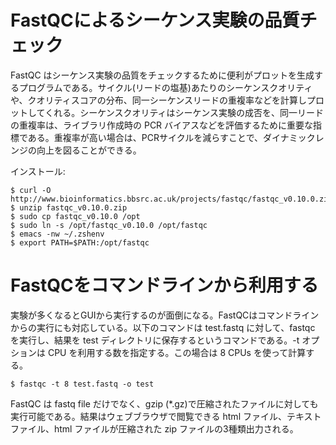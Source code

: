# FastQCによるシーケンス実験の品質チェック
FastQC はシーケンス実験の品質をチェックするために便利がプロットを生成するプログラムである。サイクル(リードの塩基)あたりのシーケンスクオリティや、クオリティスコアの分布、同一シーケンスリードの重複率などを計算しプロットしてくれる。シーケンスクオリティはシーケンス実験の成否を、同一リードの重複率は、ライブラリ作成時の PCR バイアスなどを評価するために重要な指標である。重複率が高い場合は、PCRサイクルを減らすことで、ダイナミックレンジの向上を図ることができる。

インストール:
```
$ curl -O http://www.bioinformatics.bbsrc.ac.uk/projects/fastqc/fastqc_v0.10.0.zip
$ unzip fastqc_v0.10.0.zip
$ sudo cp fastqc_v0.10.0 /opt
$ sudo ln -s /opt/fastqc_v0.10.0 /opt/fastqc
$ emacs -nw ~/.zshenv
$ export PATH=$PATH:/opt/fastqc
```

# FastQCをコマンドラインから利用する
実験が多くなるとGUIから実行するのが面倒になる。FastQCはコマンドラインからの実行にも対応している。以下のコマンドは test.fastq に対して、fastqc を実行し、結果を test ディレクトリに保存するというコマンドである。-t オプションは CPU を利用する数を指定する。この場合は 8 CPUs を使って計算する。
```
$ fastqc -t 8 test.fastq -o test
```
FastQC は fastq file だけでなく、gzip (*.gz)で圧縮されたファイルに対しても実行可能である。結果はウェブブラウザで閲覧できる html ファイル、テキストファイル、html ファイルが圧縮された zip ファイルの3種類出力される。
